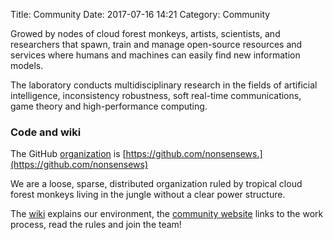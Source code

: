 Title: Community
Date: 2017-07-16 14:21
Category: Community

Growed by nodes of cloud forest monkeys, artists, scientists, and researchers that spawn, train and manage open-source resources and services where humans and machines can easily find new information models.

The laboratory conducts multidisciplinary research in the fields of artificial intelligence, inconsistency robustness, soft real-time communications, game theory and high-performance computing.

### Code and wiki

The GitHub [organization](https://github.com/nonsensews) is [https://github.com/nonsensews.](https://github.com/nonsensews)

We are a loose, sparse, distributed organization ruled by tropical cloud forest monkeys living in the jungle without a clear power structure.

The [wiki](https://github.com/nonsensews/guide/wiki) explains our environment, the [community website](https://nonsense.ws) links to the work process, read the rules and join the team!